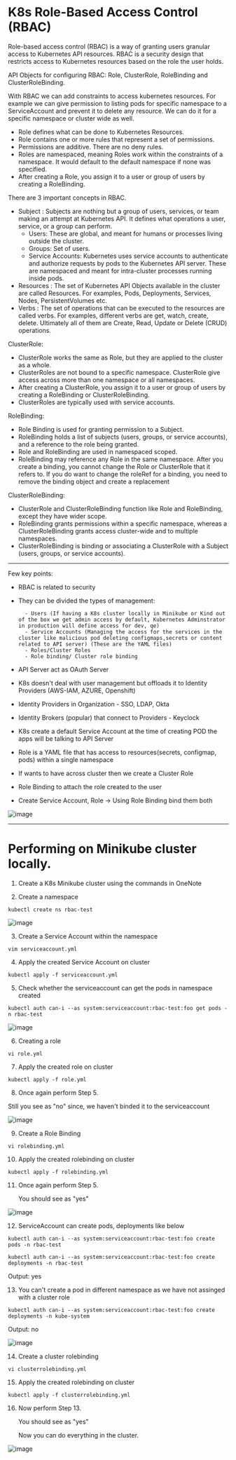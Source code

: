 # K8s Role-Based Access Control (RBAC) 


Role-based access control (RBAC) is a way of granting users granular access to Kubernetes API resources. RBAC is a security design that restricts access to Kubernetes resources based on the role the user holds.

API Objects for configuring RBAC: Role, ClusterRole, RoleBinding and ClusterRoleBinding.

With RBAC we can add constraints to access kubernetes resources. For example we can give permission to listing pods for specific namespace to a ServiceAccount and prevent it to delete any resource. We can do it for a specific namespace or cluster wide as well.

- Role defines what can be done to Kubernetes Resources.
- Role contains one or more rules that represent a set of permissions.
- Permissions are additive. There are no deny rules.
- Roles are namespaced, meaning Roles work within the constraints of a namespace. It would default to the default namespace if none was specified.
- After creating a Role, you assign it to a user or group of users by creating a RoleBinding.

There are 3 important concepts in RBAC.

- Subject : Subjects are nothing but a group of users, services, or team making an attempt at Kubernetes API. It defines what operations a user, service, or a group can perform.
    - Users: These are global, and meant for humans or processes living outside the cluster.
    - Groups: Set of users.
    - Service Accounts: Kubernetes uses service accounts to authenticate and authorize requests by pods to the Kubernetes API server. These are namespaced and meant for intra-cluster processes running inside pods.
- Resources : The set of Kubernetes API Objects available in the cluster are called Resources. For examples, Pods, Deployments, Services, Nodes, PersistentVolumes etc.
- Verbs : The set of operations that can be executed to the resources are called verbs. For examples, different verbs are get, watch, create, delete. Ultimately all of them are Create, Read, Update or Delete (CRUD) operations.

ClusterRole:

- ClusterRole works the same as Role, but they are applied to the cluster as a whole.
- ClusterRoles are not bound to a specific namespace. ClusterRole give access across more than one namespace or all namespaces.
- After creating a ClusterRole, you assign it to a user or group of users by creating a RoleBinding or ClusterRoleBinding.
- ClusterRoles are typically used with service accounts.

RoleBinding:

- Role Binding is used for granting permission to a Subject.
- RoleBinding holds a list of subjects (users, groups, or service accounts), and a reference to the role being granted.
- Role and RoleBinding are used in namespaced scoped.
- RoleBinding may reference any Role in the same namespace.
After you create a binding, you cannot change the Role or ClusterRole that it refers to. If you do want to change the roleRef for a binding, you need to remove the binding object and create a replacement

ClusterRoleBinding:

- ClusterRole and ClusterRoleBinding function like Role and RoleBinding, except they have wider scope.
- RoleBinding grants permissions within a specific namespace, whereas a ClusterRoleBinding grants access cluster-wide and to multiple namespaces.
- ClusterRoleBinding is binding or associating a ClusterRole with a Subject (users, groups, or service accounts).
  
---
Few key points:

- RBAC is related to security

- They can be divided the types of management:
  ```
	- Users (If having a K8s cluster locally in Minikube or Kind out of the box we get admin access by default, Kubernetes Adminstrator in production will define access for dev, qe)
	- Service Accounts (Managing the access for the services in the cluster like malicious pod deleting configmaps,secrets or content related to API server) (These are the YAML files)
	- Roles/Cluster Roles
	- Role binding/ Cluster role binding 
  ```
- API Server act as OAuth Server
	
- K8s doesn't deal with user management but offloads it to Identity Providers (AWS-IAM, AZURE, Openshift)

- Identity Providers in Organization - SSO, LDAP, Okta

- Identity Brokers (popular) that connect to Providers - Keyclock 

- K8s create a default Service Account at the time of creating POD the apps will be talking to API Server

- Role is a YAML file that has access to resources(secrets, configmap, pods) within a single namespace

- If wants to have across cluster then we create a Cluster Role

- Role Binding to attach the role created to the user 

- Create Service Account, Role -> Using Role Binding bind them both 

![image](https://github.com/Pavan-1997/K8s_RBAC/assets/32020205/550298aa-1e21-4609-ba05-f1de66a2acfa)

---
# Performing on Minikube cluster locally.

1. Create a K8s Minikube cluster using the commands in OneNote


2. Create a namespace
```
kubectl create ns rbac-test
```
![image](https://github.com/Pavan-1997/K8s_RBAC/assets/32020205/f632fae1-caf1-4447-bbc9-b1a8920d0f5a)


3. Create a Service Account within the namespace
```
vim serviceaccount.yml
```
 
4. Apply the created Service Account on cluster
```
kubectl apply -f serviceaccount.yml
```

5. Check whether the serviceaccount can get the pods in namespace created
```
kubectl auth can-i --as system:serviceaccount:rbac-test:foo get pods -n rbac-test
```
![image](https://github.com/Pavan-1997/K8s_RBAC/assets/32020205/b364248d-250e-4402-9221-c75eb7814b5d)


6. Creating a role 
```
vi role.yml
```
 
7. Apply the created role on cluster
```
kubectl apply -f role.yml
```

8. Once again perform Step 5.

Still you see as "no" since, we haven't binded it to the serviceaccount

![image](https://github.com/Pavan-1997/K8s_RBAC/assets/32020205/eadb9443-8540-4f02-8304-2858c9202e82)


9. Create a Role Binding 
```
vi rolebinding.yml
```
  
10. Apply the created rolebinding on cluster
```
kubectl apply -f rolebinding.yml 
```

11.  Once again perform Step 5.

     You should see as "yes"

![image](https://github.com/Pavan-1997/K8s_RBAC/assets/32020205/9bbf8db3-5182-4789-9dc7-064c2fe83306)

12. ServiceAccount can create pods, deployments like below
```
kubectl auth can-i --as system:serviceaccount:rbac-test:foo create pods -n rbac-test
```
```
kubectl auth can-i --as system:serviceaccount:rbac-test:foo create deployments -n rbac-test
```
   Output: yes


13. You can't create a pod in different namespace as we have not assinged with a cluster role
```
kubectl auth can-i --as system:serviceaccount:rbac-test:foo create deployments -n kube-system
```
   Output: no

![image](https://github.com/Pavan-1997/K8s_RBAC/assets/32020205/95466ee2-2568-4384-b15a-42afa6f85bb6)


14. Create a cluster rolebinding
```
vi clusterrolebinding.yml
```

15. Apply the created rolebinding on cluster
```
kubectl apply -f clusterrolebinding.yml
```

16. Now perform Step 13.

	   You should see as "yes" 
	
	   Now you can do everything in the cluster.

![image](https://github.com/Pavan-1997/K8s_RBAC/assets/32020205/1a606d32-5c38-47d7-914c-1924a6a17b64)

